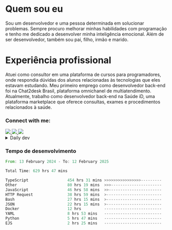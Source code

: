 # Quem sou eu
Sou um desenvolvedor e uma pessoa determinada em solucionar problemas. Sempre procuro melhorar minhas habilidades com programação e tenho me dedicado a desenvolver minha inteligência emocional. Além de ser desenvolvedor, também sou pai, filho, irmão e marido.

# Experiência profissional
Atuei como consultor em uma plataforma de cursos para programadores, onde respondia dúvidas dos alunos relacionadas às tecnologias que eles estavam estudando.
Meu primeiro emprego como desenvolvedor back-end foi na Chat2desk Brasil, plataforma omnichanel de multiatendimento.
Atualmente, trabalho como desenvolvedor back-end na Saúde iD, uma plataforma marketplace que oferece consultas, exames e procedimentos relacionados à saúde.

### Connect with me:
<a href="https://www.linkedin.com/in/theusmoreira" target="_blank" >
<img src="https://img.shields.io/badge/linkedin-%230077B5.svg?&style=for-the-badge&logo=linkedin&logoColor=white ">
</a>
<a href="https://www.instagram.com/matheus.s.moreira/" target="_blank">
<img src="https://img.shields.io/badge/instagram-%23E4405F.svg?&style=for-the-badge&logo=instagram&logoColor=white">
</a>
<a href="mailto:matheussm301@gmail.com"  target="_blank">
<img src="https://img.shields.io/badge/gmail-%23E4405F.svg?&style=for-the-badge&logo=gmail&logoColor=white">
</a>


<details>
  <summary>Daily dev </summary>
<p>
  <a href="https://app.daily.dev/matheussantos"><img src="https://github.com/matheus-santos-moreira/matheus-santos-moreira/blob/master/devcard.svg" width="200" alt="Matheus Santos's Dev Card"/></a>
 </p>
</details>

<h3>Tempo de desenvolvimento</h3>

<!--START_SECTION:waka-->

```rust
From: 13 February 2024 - To: 12 February 2025

Total Time: 629 hrs 47 mins

TypeScript                 454 hrs 31 mins >>>>>>>>>>>>>>>>---------   64.01 %
Other                      80 hrs 19 mins  >>>----------------------   11.31 %
JavaScript                 46 hrs 58 mins  >>-----------------------   06.62 %
HTTP Request               38 hrs 59 mins  >------------------------   05.49 %
Bash                       27 hrs 15 mins  >------------------------   03.84 %
JSON                       22 hrs 15 mins  >------------------------   03.13 %
Docker                     12 hrs          -------------------------   01.69 %
YAML                       8 hrs 53 mins   -------------------------   01.25 %
Python                     5 hrs 47 mins   -------------------------   00.82 %
EJS                        2 hrs 25 mins   -------------------------   00.34 %
```

<!--END_SECTION:waka-->
